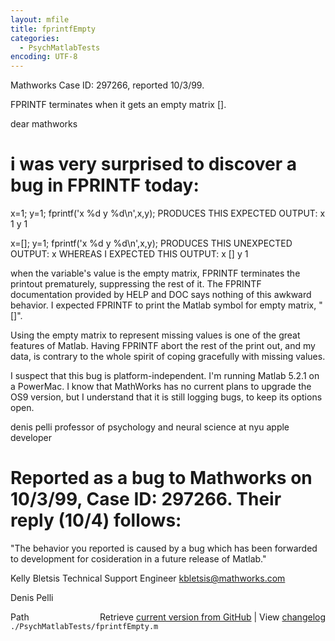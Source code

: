 ```yaml
---
layout: mfile
title: fprintfEmpty
categories:
  - PsychMatlabTests
encoding: UTF-8
---
```


Mathworks Case ID: 297266, reported 10/3/99.

FPRINTF terminates when it gets an empty matrix \[\].

dear mathworks

# i was very surprised to discover a bug in FPRINTF today:

x=1;
y=1;
fprintf\('x %d y %d\\n',x,y\);
PRODUCES THIS EXPECTED OUTPUT:
x 1 y 1

x=\[\];
y=1;
fprintf\('x %d y %d\\n',x,y\);
PRODUCES THIS UNEXPECTED OUTPUT:
x
WHEREAS I EXPECTED THIS OUTPUT:
x \[\] y 1

when the variable's value is the empty matrix, FPRINTF terminates the
printout prematurely, suppressing the rest of it. The FPRINTF
documentation provided by HELP and DOC says nothing of this awkward
behavior. I expected FPRINTF to print the Matlab symbol for empty matrix,
"\[\]".

Using the empty matrix to represent missing values is one of the great
features of Matlab. Having FPRINTF abort the rest of the print out, and
my data, is contrary to the whole spirit of coping gracefully with
missing values.

I suspect that this bug is platform-independent. I'm running Matlab 5.2.1
on a PowerMac. I know that MathWorks has no current plans to upgrade the
OS9 version, but I understand that it is still logging bugs, to keep its
options open.

denis pelli
professor of psychology and neural science at nyu
apple developer


# Reported as a bug to Mathworks on 10/3/99, Case ID: 297266. Their reply \(10/4\) follows:

"The behavior you reported is caused by a bug which has been forwarded to
development for cosideration in a future release of Matlab."

Kelly Bletsis
Technical Support Engineer
kbletsis@mathworks.com


Denis Pelli


<div class="code_header" style="text-align:right;">
  <span style="float:left;">Path&nbsp;&nbsp;</span> <span class="counter">Retrieve <a href=
  "https://raw.github.com/Psychtoolbox-3/Psychtoolbox-3/beta/./PsychMatlabTests/fprintfEmpty.m">current version from GitHub</a> | View <a href=
  "https://github.com/Psychtoolbox-3/Psychtoolbox-3/commits/beta/./PsychMatlabTests/fprintfEmpty.m">changelog</a></span>
</div>
<div class="code">
  <code>./PsychMatlabTests/fprintfEmpty.m</code>
</div>
